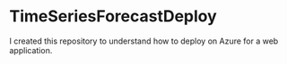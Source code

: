# TimeSeriesForecastDeploy
I created this repository to understand how to deploy on Azure for a web application.
